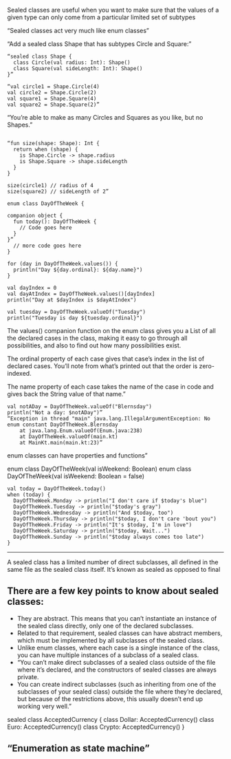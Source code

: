
Sealed classes are useful when you want to make sure that the values of a given type can only come from a particular limited set of subtypes

“Sealed classes act very much like enum classes”

“Add a sealed class Shape that has subtypes Circle and Square:”

```
“sealed class Shape {
  class Circle(val radius: Int): Shape()
  class Square(val sideLength: Int): Shape()
}”

“val circle1 = Shape.Circle(4)
val circle2 = Shape.Circle(2)
val square1 = Shape.Square(4)
val square2 = Shape.Square(2)”
```

“You’re able to make as many Circles and Squares as you like, but no Shapes.”
```

“fun size(shape: Shape): Int {
  return when (shape) {
    is Shape.Circle -> shape.radius
    is Shape.Square -> shape.sideLength
  }
}

size(circle1) // radius of 4
size(square2) // sideLength of 2”

```


```
enum class DayOfTheWeek {

companion object {
  fun today(): DayOfTheWeek {
    // Code goes here
  }
}”
  // more code goes here
}

for (day in DayOfTheWeek.values()) {
  println("Day ${day.ordinal}: ${day.name}")
}

val dayIndex = 0
val dayAtIndex = DayOfTheWeek.values()[dayIndex]
println("Day at $dayIndex is $dayAtIndex")

val tuesday = DayOfTheWeek.valueOf("Tuesday")
println("Tuesday is day ${tuesday.ordinal}")
```


The  values() companion function on the enum class gives you a List of all the declared cases in the class, making it easy to go through all possibilities, and also to find out how many possibilities exist.

The ordinal property of each case gives that case’s index in the list of declared cases. You’ll note from what’s printed out that the order is zero-indexed.

The name property of each case takes the name of the case in code and gives back the String value of that name.”

```
val notADay = DayOfTheWeek.valueOf("Blernsday")
println("Not a day: $notADay")”
“Exception in thread "main" java.lang.IllegalArgumentException: No enum constant DayOfTheWeek.Blernsday
    at java.lang.Enum.valueOf(Enum.java:238)
    at DayOfTheWeek.valueOf(main.kt)
    at MainKt.main(main.kt:23)”
```


enum classes can have properties and functions”

enum class DayOfTheWeek(val isWeekend: Boolean)
enum class DayOfTheWeek(val isWeekend: Boolean = false)


```
val today = DayOfTheWeek.today()
when (today) {
  DayOfTheWeek.Monday -> println("I don't care if $today's blue")
  DayOfTheWeek.Tuesday -> println("$today's gray")
  DayOfTheWeek.Wednesday -> println("And $today, too")
  DayOfTheWeek.Thursday -> println("$today, I don't care 'bout you")
  DayOfTheWeek.Friday -> println("It's $today, I'm in love")
  DayOfTheWeek.Saturday -> println("$today, Wait...")
  DayOfTheWeek.Sunday -> println("$today always comes too late")
}
```


----

 A sealed class has a limited number of direct subclasses, all defined in the same file as the sealed class itself. It’s known as sealed as opposed to final


## There are a few key points to know about sealed classes:

- They are abstract. This means that you can’t instantiate an instance of the sealed class directly, only one of the declared subclasses.
- Related to that requirement, sealed classes can have abstract members, which must be implemented by all subclasses of the sealed class.
- Unlike enum classes, where each case is a single instance of the class, you can have multiple instances of a subclass of a sealed class.
- “You can’t make direct subclasses of a sealed class outside of the file where it’s declared, and the constructors of sealed classes are always private.
- You can create indirect subclasses (such as inheriting from one of the subclasses of your sealed class) outside the file where they’re declared, but because of the restrictions above, this usually doesn’t end up working very well.”


sealed class AcceptedCurrency {
  class Dollar: AcceptedCurrency()
  class Euro: AcceptedCurrency()
  class Crypto: AcceptedCurrency()
}


## “Enumeration as state machine”
